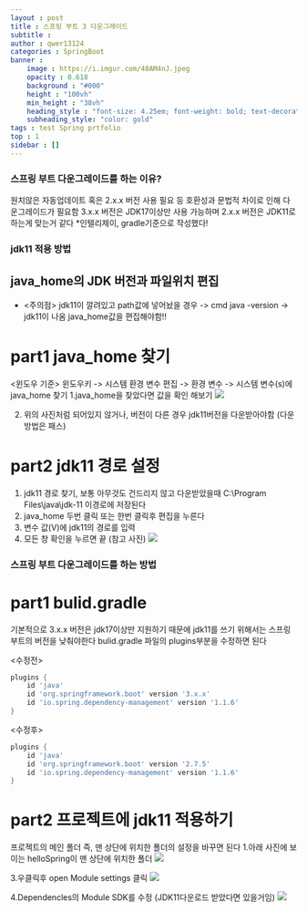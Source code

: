 ```yaml
---
layout : post
title : 스프링 부트 3 다운그레이드
subtitle : 
author : qwer13124
categories : SpringBoot
banner :
    image : https://i.imgur.com/48AM4nJ.jpeg
    opacity : 0.618
    background : "#000"
    height : "100vh"
    min_height : "38vh"
    heading_style : "font-size: 4.25em; font-weight: bold; text-decoration: underline"
    subheading_style: "color: gold"
tags : test Spring prtfolio
top : 1
sidebar : []
---
```


### 스프링 부트 다운그레이드를 하는 이유?

원치않은 자동업데이트 혹은 2.x.x 버전 사용 필요 등 호환성과 문법적 차이로 인해 다운그레이드가 필요함
3.x.x 버전은 JDK17이상만 사용 가능하며 2.x.x 버전은 JDK11로 하는게 맞는거 같다
*인텔리제이, gradle기준으로 작성했다!

### jdk11 적용 방법
## java_home의 JDK 버전과 파일위치 편집
* <주의점> 
jdk11이 깔려있고 path값에 넣어놨을 경우 -> cmd java -version -> jdk11이 나옴
java_home값을 편집해야함!!

# part1 java_home 찾기
<윈도우 기준> 윈도우키 -> 시스템 환경 변수 편집 -> 환경 변수 -> 시스템 변수(s)에 java_home 찾기
1.java_home을 찾았다면 값을 확인 해보기 
![](https://imgur.com/HXbUi9O)

2. 위의 사진처럼 되어있지 않거나, 버전이 다른 경우 jdk11버전을 다운받아야함 (다운방법은 패스)

# part2 jdk11 경로 설정
1. jdk11 경로 찾기, 보통 아무것도 건드리지 않고 다운받았을때 C:\Program Files\java\jdk-11 이경로에 저장된다
2. java_home 두번 클릭 또는 한번 클릭후 편집을 누른다
3. 변수 값(V)에 jdk11의 경로를 입력
4. 모든 창 확인을 누르면 끝
(참고 사진)
![](https://imgur.com/hFzgxsH)


### 스프링 부트 다운그레이드를 하는 방법
# part1 bulid.gradle
기본적으로 3.x.x 버전은 jdk17이상만 지원하기 때문에 jdk11를 쓰기 위해서는 스프링 부트의 버전을 낮춰야한다 
bulid.gradle 파일의 plugins부분을 수정하면 된다

<수정전>
```bulid.gradle
plugins {
	id 'java'
	id 'org.springframework.boot' version '3.x.x'
	id 'io.spring.dependency-management' version '1.1.6'
}

```
<수정후>
```bulid.gradle
plugins {
	id 'java'
	id 'org.springframework.boot' version '2.7.5'
	id 'io.spring.dependency-management' version '1.1.6'
}

 ```

# part2 프로젝트에 jdk11 적용하기
프로젝트의 메인 폴더 즉, 맨 상단에 위치한 폴더의 설정을 바꾸면 된다
1.아래 사진에 보이는 helloSpring이 맨 상단에 위치한 폴더
![](https://imgur.com/K67sEQi)

3.우클릭후 open Module settings 클릭
![](https://imgur.com/r8TRXkL)

4.Dependencles의 Module SDK를 수정 (JDK11다운로드 받았다면 있을거임)
![](https://imgur.com/hauwTp8)



